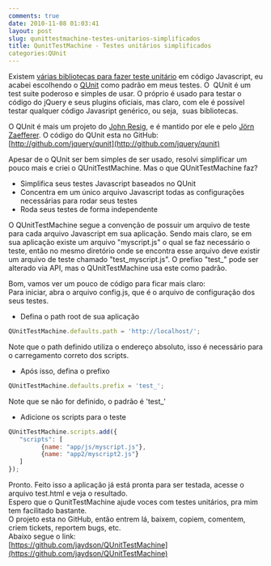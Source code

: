 ```yaml
---
comments: true
date: 2010-11-08 01:03:41
layout: post
slug: qunittestmachine-testes-unitarios-simplificados
title: QunitTestMachine - Testes unitários simplificados
categories:QUnit
---
```


Existem [várias bibliotecas para fazer teste unitário](http://en.wikipedia.org/wiki/List_of_unit_testing_frameworks#JavaScript) em código Javascript, eu acabei escolhendo o [QUnit](http://docs.jquery.com/Qunit) como padrão em meus testes.
O  QUnit é um test suite poderoso e simples de usar. O próprio é usado para testar o código do jQuery e seus plugins oficiais, mas claro, com ele é possível testar qualquer código Javasript genérico, ou seja,  suas bibliotecas.

O QUnit é mais um projeto do [John Resig](http://ejohn.org/), e é mantido por ele e pelo [Jörn Zaefferer](http://bassistance.de/).
O código do QUnit esta no GitHub: [http://github.com/jquery/qunit](http://github.com/jquery/qunit)<!-- more -->

Apesar de o QUnit ser bem simples de ser usado, resolvi simplificar um pouco mais e criei o QUnitTestMachine.
Mas o que QUnitTestMachine faz?
- Simplifica seus testes Javascript baseados no QUnit
- Concentra em um único arquivo Javascript todas as configurações necessárias para rodar seus testes
- Roda seus testes de forma independente<!-- more -->

O QUnitTestMachine segue a convenção de possuir um arquivo de teste para cada arquivo Javascript em sua aplicação.
Sendo mais claro, se em sua aplicação existe um arquivo "myscript.js" o qual se faz necessário o teste, então no mesmo diretório onde se encontra esse arquivo deve existir um arquivo de teste chamado "test_myscript.js".
O prefixo "test_" pode ser alterado via API, mas o QUnitTestMachine usa este como padrão.  

Bom, vamos ver um pouco de código para ficar mais claro:  
Para iniciar, abra o arquivo config.js, que é o arquivo de configuração dos seus testes.  
- Defina o path root de sua aplicação

```javascript
QUnitTestMachine.defaults.path = 'http://localhost/';
```

Note que o path definido utiliza o endereço absoluto, isso é necessário para o carregamento correto dos scripts.  

- Após isso, defina o prefixo

```javascript
QUnitTestMachine.defaults.prefix = 'test_';
```

Note que se não for definido, o padrão é 'test_'  

- Adicione os scripts para o teste

```javascript
QUnitTestMachine.scripts.add({
   "scripts": [
         {name: "app/js/myscript.js"},
         {name: "app2/myscript2.js"}
   ]
});
```

Pronto. Feito isso a aplicação já está pronta para ser testada, acesse o arquivo test.html e veja o resultado.  
Espero que o QunitTestMachine ajude voces com testes unitários, pra mim tem facilitado bastante.  
O projeto esta no GitHub, então entrem lá, baixem, copiem, comentem, criem tickets, reportem bugs, etc.  
Abaixo segue o link:  
[https://github.com/jaydson/QUnitTestMachine](https://github.com/jaydson/QUnitTestMachine)

